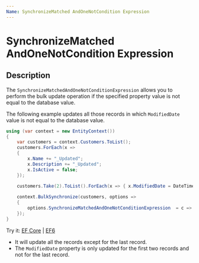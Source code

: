 ```yaml
---
Name: SynchronizeMatched AndOneNotCondition Expression
---
```


# SynchronizeMatched AndOneNotCondition Expression

## Description

The `SynchronizeMatchedAndOneNotConditionExpression` allows you to perform the bulk update operation if the specified property value is not equal to the database value. 

The following example updates all those records in which `ModifiedDate` value is not equal to the database value.

```csharp
using (var context = new EntityContext())
{
    var customers = context.Customers.ToList();
    customers.ForEach(x => 
    {
        x.Name += "_Updated"; 
        x.Description += "_Updated"; 
        x.IsActive = false; 
    });
    
    customers.Take(2).ToList().ForEach(x => { x.ModifiedDate = DateTime.Now; });

    context.BulkSynchronize(customers, options => 
    {
        options.SynchronizeMatchedAndOneNotConditionExpression  = c => new {c.CustomerID, c.ModifiedDate };
    });
}
```

Try it: [EF Core](https://dotnetfiddle.net/F7nbwA) | [EF6](https://dotnetfiddle.net/fqeq3p)

 - It will update all the records except for the last record.
 - The `ModifiedDate` property is only updated for the first two records and not for the last record.
